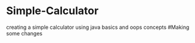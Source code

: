 # Simple-Calculator
creating a simple calculator using java basics and oops concepts
#Making some changes